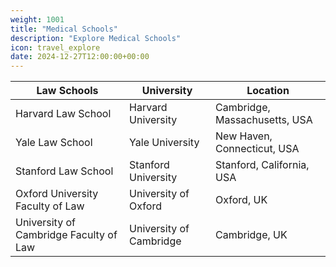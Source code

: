 ```yaml
---
weight: 1001
title: "Medical Schools"
description: "Explore Medical Schools"
icon: travel_explore
date: 2024-12-27T12:00:00+00:00
---
```


| Law Schools                                     | University                                    | Location                           |
|-------------------------------------------------|-----------------------------------------------|------------------------------------|
| Harvard Law School                              | Harvard University                           | Cambridge, Massachusetts, USA      |
| Yale Law School                                | Yale University                              | New Haven, Connecticut, USA        |
| Stanford Law School                             | Stanford University                           | Stanford, California, USA          |
| Oxford University Faculty of Law                | University of Oxford                          | Oxford, UK                         |
| University of Cambridge Faculty of Law          | University of Cambridge                       | Cambridge, UK                      |
